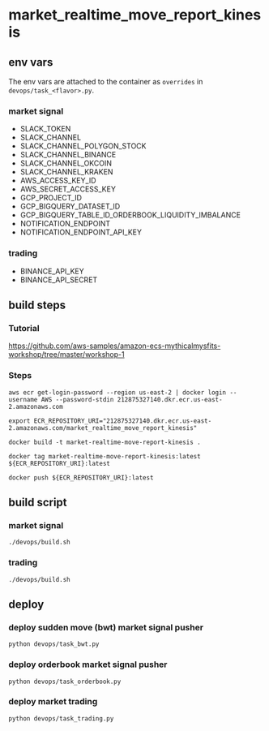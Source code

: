 # market_realtime_move_report_kinesis

## env vars
The env vars are attached to the container as `overrides` in `devops/task_<flavor>.py`.

### market signal
* SLACK_TOKEN
* SLACK_CHANNEL
* SLACK_CHANNEL_POLYGON_STOCK
* SLACK_CHANNEL_BINANCE
* SLACK_CHANNEL_OKCOIN
* SLACK_CHANNEL_KRAKEN
* AWS_ACCESS_KEY_ID
* AWS_SECRET_ACCESS_KEY
* GCP_PROJECT_ID
* GCP_BIGQUERY_DATASET_ID
* GCP_BIGQUERY_TABLE_ID_ORDERBOOK_LIQUIDITY_IMBALANCE
* NOTIFICATION_ENDPOINT
* NOTIFICATION_ENDPOINT_API_KEY

### trading
* BINANCE_API_KEY
* BINANCE_API_SECRET

## build steps

### Tutorial
https://github.com/aws-samples/amazon-ecs-mythicalmysfits-workshop/tree/master/workshop-1

### Steps
```
aws ecr get-login-password --region us-east-2 | docker login --username AWS --password-stdin 212875327140.dkr.ecr.us-east-2.amazonaws.com       
```

```
export ECR_REPOSITORY_URI="212875327140.dkr.ecr.us-east-2.amazonaws.com/market_realtime_move_report_kinesis"       
```

```
docker build -t market-realtime-move-report-kinesis .
```

```
docker tag market-realtime-move-report-kinesis:latest ${ECR_REPOSITORY_URI}:latest
```

```
docker push ${ECR_REPOSITORY_URI}:latest
```

## build script
### market signal
```
./devops/build.sh
```
### trading
```
./devops/build.sh
```

## deploy
### deploy sudden move (bwt) market signal pusher
```
python devops/task_bwt.py
```

### deploy orderbook market signal pusher
```
python devops/task_orderbook.py
```

### deploy market trading
```
python devops/task_trading.py
```
